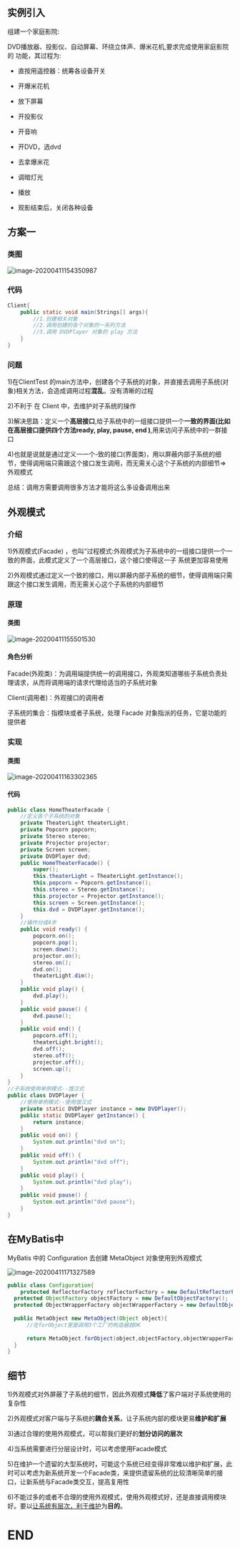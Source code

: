 ## 实例引入

组建一个家庭影院:

DVD播放器、投影仪、自动屏幕、环绕立体声、爆米花机,要求完成使用家庭影院的
功能，其过程为:

* 直按用遥控器：统筹各设备开关

* 开爆米花机

* 放下屏幕

* 开投影仪

* 开音响

* 开DVD，选dvd

* 去拿爆米花

* 调暗灯光

* 播放

* 观影结束后，关闭各种设备

## 方案一

### 类图

![image-20200411154350987]( 10.外观模式.assets\image-20200411154350987.png)

### 代码

```java
Client{
    public static void main(Strings[] args){
        //1.创建相关对象
        //2.调用创建的各个对象的一系列方法
        //3.调用 DVDPlayer 对象的 play 方法
    }
}
```

### 问题

1)在ClientTest 的main方法中，创建各个子系统的对象，并直接去调用子系统(对象)相关方法，会造成调用过程**混乱**，没有清晰的过程

2)不利于 在 Client 中，去维护对子系统的操作

3)解决思路：定义一个**高层接口**,给子系统中的一组接口提供一个**一致的界面(比如在高层接口提供四个方法ready, play, pause, end )**,用来访问子系统中的一群接口

4)也就是说就是通过定义一一个-致的接口(界面类)，用以屏蔽内部子系统的细节，使得调用端只需跟这个接口发生调用，而无需关心这个子系统的内部细节=> 外观模式

总结：调用方需要调用很多方法才能将这么多设备调用出来



## 外观模式

### 介绍

1)外观模式(Facade) ，也叫“过程模式:外观模式为子系统中的一组接口提供一个一致的界面，此模式定义了一个高层接口，这个接口使得这一子 系统更加容易使用

2)外观模式通过定义一个致的接口，用以屏蔽内部子系统的细节，使得调用端只需跟这个接口发生调用，而无需关心这个子系统的内部细节

### 原理

#### 类图

![image-20200411155501530]( 10.外观模式.assets\image-20200411155501530.png)

#### 角色分析

Facade(外观类)：为调用端提供统一的调用接口，外观类知道哪些子系统负责处理请求，从而将调用端的请求代理给适当的子系统对象

Client(调用者)：外观接口的调用者

子系统的集合：指模块或者子系统，处理 Facade 对象指派的任务，它是功能的提供者



### 实现

#### 类图



![image-20200411163302365]( 10.外观模式.assets\image-20200411163302365.png)





#### 代码

```java
public class HomeTheaterFacade {
    //定义各个子系统的对象
    private TheaterLight theaterLight;
    private Popcorn popcorn;
    private Stereo stereo;
    private Projector projector;
    private Screen screen;
    private DVDPlayer dvd;
    public HomeTheaterFacade() {
        super();
        this.theaterLight = TheaterLight.getInstance();
        this.popcorn = Popcorn.getInstance();
        this.stereo = Stereo.getInstance();
        this.projector = Projector.getInstance();
        this.screen = Screen.getInstance();
        this.dvd = DVDPlayer.getInstance();
    }
    //操作分成4步
    public void ready() {
        popcorn.on();
        popcorn.pop();
        screen.down();
        projector.on();
        stereo.on();
        dvd.on();
        theaterLight.dim();
    }
    public void play() {
        dvd.play();
    }
    public void pause() {
        dvd.pause();
    }
    public void end() {
        popcorn.off();
        theaterLight.bright();
        dvd.off();
        stereo.off();
        projector.off();
        screen.up();
    }
}
//子系统使用单例模式--饿汉式
public class DVDPlayer {
    //使用单例模式--使用饿汉式
    private static DVDPlayer instance = new DVDPlayer();
    public static DVDPlayer getInstance() {
        return instance;
    }
    public void on() {
        System.out.println("dvd on");
    }
    public void off() {
        System.out.println("dvd off");
    }
    public void play() {
        System.out.println("dvd play");
    }
    public void pause() {
        System.out.println("dvd pause");
    }
}
```

## 在MyBatis中



MyBatis 中的 Configuration 去创建 MetaObject 对象使用到外观模式

![image-20200411171327589]( 10.外观模式.assets\image-20200411171327589.png)



```java
public class Configuration{
    protected ReflectorFactory reflectorFactory = new DefaultReflectorFactory();
  protected ObjectFactory objectFactory = new DefaultObjectFactory();
  protected ObjectWrapperFactory objectWrapperFactory = new DefaultObjectWrapperFactory();
    
  public MetaObject new MetaObject(Object object){
      //在forObject里面调用3个工厂的构造器就OK
      
      return MetaObject.forObject(object,objectFactory,objectWrapperFactory,reflectorFactory);
  }
}
```



## 细节

1)外观模式对外屏蔽了子系统的细节，因此外观模式**降低**了客户端对子系统使用的复杂性

2)外观模式对客户端与子系统的**耦合关系**，让子系统内部的模块更易**维护和扩展**

3)通过合理的使用外观模式，可以帮我们更好的**划分访问的层次**

4)当系统需要进行分层设计时，可以考虑使用Facade模式

5)在维护一个遗留的大型系统时，可能这个系统已经变得非常难以维护和扩展，此时可以考虑为新系统开发一个Facade类，来提供遗留系统的比较清晰简单的接口，让新系统与Facade类交互，提高复用性

6)不能过多的或者不合理的使用外观模式，使用外观模式好，还是直接调用模块好。要以<u>让系统有层次，利于维护</u>为**目的**。



# END



























